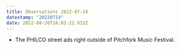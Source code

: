 ```yaml
---
title: Observations 2022-07-14
datestamp: "20220714"
date: 2022-08-26T16:03:22.933Z
---
```

- The PHILCO street ads right outside of Pitchfork Music Festival.